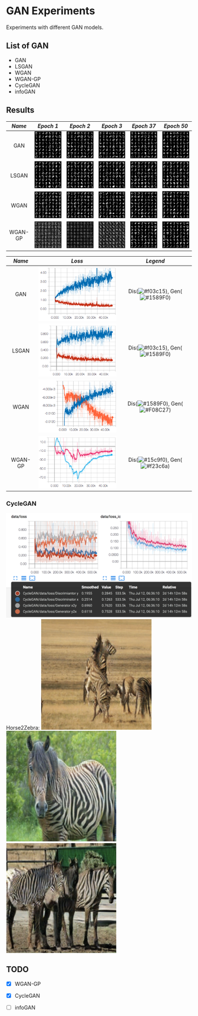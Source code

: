 # GAN Experiments

Experiments with different GAN models.

## List of GAN
- GAN
- LSGAN
- WGAN
- WGAN-GP
- CycleGAN
- infoGAN

## Results

*Name* | *Epoch 1* | *Epoch 2* | *Epoch 3* | *Epoch 37* | *Epoch 50*
:---: | :---: | :---: | :---: | :---: | :---: |
GAN | <img src = 'figures/GAN/gan_0.png'> | <img src = 'figures/GAN/gan_1.png'>| <img src = 'figures/GAN/gan_2.png'>| <img src = 'figures/GAN/gan_36.png'> | <img src = 'figures/GAN/gan_49.png'>
LSGAN | <img src = 'figures/LSGAN/lsgan_1.png'> | <img src = 'figures/LSGAN/lsgan_2.png'>| <img src = 'figures/LSGAN/lsgan_3.png'>| <img src = 'figures/LSGAN/lsgan_36.png'> | <img src = 'figures/LSGAN/lsgan_49.png'>
WGAN | <img src = 'figures/WGAN/wgan_0.png'> | <img src = 'figures/WGAN/wgan_1.png'>| <img src = 'figures/WGAN/wgan_3.png'>| <img src = 'figures/WGAN/wgan_37.png'> | <img src = 'figures/WGAN/wgan_50.png'>
WGAN-GP | <img src = 'figures/WGAN-GP/wgan-gp4.png'> | <img src = 'figures/WGAN-GP/wgan-gp-5.png'>| <img src = 'figures/WGAN-GP/wgan-gp-8.png'>| <img src = 'figures/WGAN-GP/wgan-gp-39.png'> | <img src = 'figures/WGAN-GP/wgan-gp-50.png'>

*Name* | *Loss* | *Legend*
:---: | :---: | :---: |
GAN | <img src = 'figures/GAN/gan_loss.png'> | Dis(![#f03c15](https://placehold.it/15/f03c15/000000?text=+)), Gen(![#1589F0](https://placehold.it/15/1589F0/000000?text=+))
LSGAN| <img src = 'figures/LSGAN/lsgan_loss.png'> | Dis(![#f03c15](https://placehold.it/15/f03c15/000000?text=+)), Gen(![#1589F0](https://placehold.it/15/1589F0/000000?text=+))
WGAN| <img src = 'figures/WGAN/wgan_loss.png'> | Dis(![#1589F0](https://placehold.it/15/1589F0/000000?text=+)), Gen(![#F08C27](https://placehold.it/15/F08C27/000000?text=+))
WGAN-GP| <img src = 'figures/WGAN-GP/wgan-gp-loss.png'> | Dis(![#15c9f0](https://placehold.it/15/15c9f0/000000?text=+)), Gen(![#f23c6a](https://placehold.it/15/f23c6a/000000?text=+))

### CycleGAN
<img src = 'figures/CycleGAN/loss.png'>
Horse2Zebra:
<img src = 'figures/CycleGAN/horse1.png', width="300"> 
<img src = 'figures/CycleGAN/horse2.png', width="300"> 
<img src = 'figures/CycleGAN/horse3.png', width="300"> 


## TODO
- [x] WGAN-GP
- [x] CycleGAN
- [ ] infoGAN


